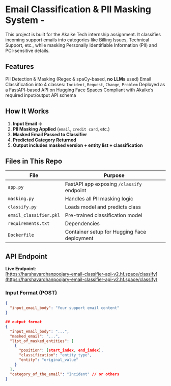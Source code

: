 # Email Classification & PII Masking System - 

This project is built for the Akaike Tech internship assignment. It classifies incoming support emails into categories like Billing Issues, Technical Support, etc., while masking Personally Identifiable Information (PII) and PCI-sensitive details.



##  Features

PII Detection & Masking (Regex & spaCy-based, **no LLMs** used)
Email Classification into 4 classes: `Incident`, `Request`, `Change`, `Problem`
Deployed as a FastAPI-based API on Hugging Face Spaces
Compliant with Akaike’s required input/output API schema



## How It Works

1. **Input Email →**
2. **PII Masking Applied** (`email`, `credit card`, etc.)
3. **Masked Email Passed to Classifier**
4. **Predicted Category Returned**
5. **Output includes masked version + entity list + classification**



## Files in This Repo

| File | Purpose |
|------|---------|
| `app.py` | FastAPI app exposing `/classify` endpoint |
| `masking.py` | Handles all PII masking logic |
| `classify.py` | Loads model and predicts class |
| `email_classifier.pkl` | Pre-trained classification model |
| `requirements.txt` | Dependencies |
| `Dockerfile` | Container setup for Hugging Face deployment |



##  API Endpoint

**Live Endpoint**:  
[https://harshavardhanpoojary-email-classifier-api-v2.hf.space/classify](https://harshavardhanpoojary-email-classifier-api-v2.hf.space/classify)



### Input Format (POST)

```json
{
  "input_email_body": "Your support email content"
}

## output format
{
  "input_email_body": "...",
  "masked_email": "...",
  "list_of_masked_entities": [
    {
      "position": [start_index, end_index],
      "classification": "entity_type",
      "entity": "original_value"
    }
  ],
  "category_of_the_email": "Incident" // or others
}

